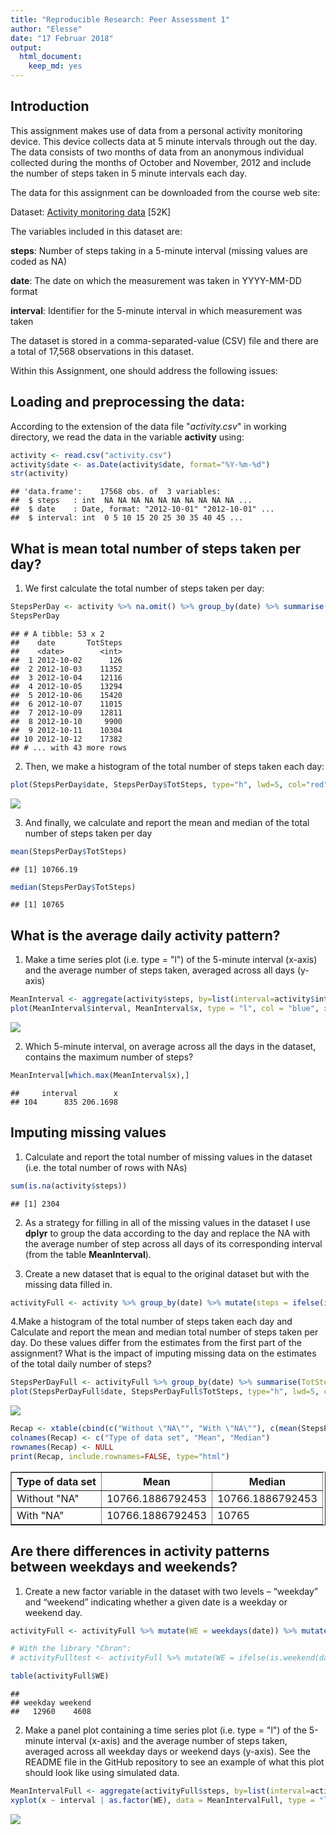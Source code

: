 ```yaml
---
title: "Reproducible Research: Peer Assessment 1"
author: "Elesse"
date: "17 Februar 2018"
output: 
  html_document: 
    keep_md: yes
---
```






## Introduction

This assignment makes use of data from a personal activity monitoring device. This device collects data at 5 minute intervals through out the day. The data consists of two months of data from an anonymous individual collected during the months of October and November, 2012 and include the number of steps taken in 5 minute intervals each day.

The data for this assignment can be downloaded from the course web site:

Dataset: [Activity monitoring data](https://d396qusza40orc.cloudfront.net/repdata%2Fdata%2Factivity.zip) [52K]

The variables included in this dataset are:

**steps**: Number of steps taking in a 5-minute interval (missing values are coded as NA)

**date**: The date on which the measurement was taken in YYYY-MM-DD format

**interval**: Identifier for the 5-minute interval in which measurement was taken

The dataset is stored in a comma-separated-value (CSV) file and there are a total of 17,568 observations in this dataset.

Within this Assignment, one should address the following issues:

## Loading and preprocessing the data:

According to the extension of the data file "*activity.csv*" in working directory, we read the data in the variable **activity** using:


```r
activity <- read.csv("activity.csv")
activity$date <- as.Date(activity$date, format="%Y-%m-%d")
str(activity)
```

```
## 'data.frame':	17568 obs. of  3 variables:
##  $ steps   : int  NA NA NA NA NA NA NA NA NA NA ...
##  $ date    : Date, format: "2012-10-01" "2012-10-01" ...
##  $ interval: int  0 5 10 15 20 25 30 35 40 45 ...
```


## What is mean total number of steps taken per day?

1. We first calculate the total number of steps taken per day:


```r
StepsPerDay <- activity %>% na.omit() %>% group_by(date) %>% summarise(TotSteps = sum(steps))
StepsPerDay
```

```
## # A tibble: 53 x 2
##    date       TotSteps
##    <date>        <int>
##  1 2012-10-02      126
##  2 2012-10-03    11352
##  3 2012-10-04    12116
##  4 2012-10-05    13294
##  5 2012-10-06    15420
##  6 2012-10-07    11015
##  7 2012-10-09    12811
##  8 2012-10-10     9900
##  9 2012-10-11    10304
## 10 2012-10-12    17382
## # ... with 43 more rows
```

2. Then, we make a histogram of the total number of steps taken each day:


```r
plot(StepsPerDay$date, StepsPerDay$TotSteps, type="h", lwd=5, col="red", xlab="Days", ylab="Number of steps", main="Total number of steps taken each day")
```

![](PA1_template_files/figure-html/histo1-1.png)<!-- -->

3. And finally, we calculate and report the mean and median of the total number of steps taken per day


```r
mean(StepsPerDay$TotSteps)
```

```
## [1] 10766.19
```

```r
median(StepsPerDay$TotSteps)
```

```
## [1] 10765
```

## What is the average daily activity pattern?

1. Make a time series plot (i.e. type = "l") of the 5-minute interval (x-axis) and the average number of steps taken, averaged across all days (y-axis)


```r
MeanInterval <- aggregate(activity$steps, by=list(interval=activity$interval), FUN = mean, na.rm = TRUE)
plot(MeanInterval$interval, MeanInterval$x, type = "l", col = "blue", xlab = "5-minute intervals", ylab = "Average nummber of steps", main = "Average number of steps averaged across all days")
```

![](PA1_template_files/figure-html/timeSerie1-1.png)<!-- -->

2. Which 5-minute interval, on average across all the days in the dataset, contains the maximum number of steps?


```r
MeanInterval[which.max(MeanInterval$x),]
```

```
##     interval        x
## 104      835 206.1698
```


## Imputing missing values

1. Calculate and report the total number of missing values in the dataset (i.e. the total number of rows with NAs)


```r
sum(is.na(activity$steps))
```

```
## [1] 2304
```

2. As a strategy for filling in all of the missing values in the dataset I use **dplyr** to group the data according to the day and replace the NA with the average number of step across all days of its corresponding interval (from the table **MeanInterval**).


3. Create a new dataset that is equal to the original dataset but with the missing data filled in.


```r
activityFull <- activity %>% group_by(date) %>% mutate(steps = ifelse(is.na(steps), MeanInterval$x[match(interval, MeanInterval$interval)], steps))
```

4.Make a histogram of the total number of steps taken each day and Calculate and report the mean and median total number of steps taken per day. Do these values differ from the estimates from the first part of the assignment? What is the impact of imputing missing data on the estimates of the total daily number of steps?


```r
StepsPerDayFull <- activityFull %>% group_by(date) %>% summarise(TotSteps = sum(steps))
plot(StepsPerDayFull$date, StepsPerDayFull$TotSteps, type="h", lwd=5, col="red", xlab="Days", ylab="Number of steps", main="Total number of steps taken each day obtained from a full data set")
```

![](PA1_template_files/figure-html/histo2-1.png)<!-- -->


```r
Recap <- xtable(cbind(c("Without \"NA\"", "With \"NA\""), c(mean(StepsPerDayFull$TotSteps), mean(StepsPerDay$TotSteps)), c(median(StepsPerDayFull$TotSteps), median(StepsPerDay$TotSteps))))
colnames(Recap) <- c("Type of data set", "Mean", "Median")
rownames(Recap) <- NULL
print(Recap, include.rownames=FALSE, type="html")
```

<!-- html table generated in R 3.4.3 by xtable 1.8-2 package -->
<!-- Sun Feb 18 03:35:12 2018 -->
<table border=1>
<tr> <th> Type of data set </th> <th> Mean </th> <th> Median </th>  </tr>
  <tr> <td> Without "NA" </td> <td> 10766.1886792453 </td> <td> 10766.1886792453 </td> </tr>
  <tr> <td> With "NA" </td> <td> 10766.1886792453 </td> <td> 10765 </td> </tr>
   </table>

## Are there differences in activity patterns between weekdays and weekends?

1. Create a new factor variable in the dataset with two levels – “weekday” and “weekend” indicating whether a given date is a weekday or weekend day.


```r
activityFull <- activityFull %>% mutate(WE = weekdays(date)) %>% mutate(WE = ifelse(WE == "Samstag"|WE == "Sonntag", "weekend", "weekday"))

# With the library "Chron":
# activityFulltest <- activityFull %>% mutate(WE = ifelse(is.weekend(date), "weekend", "weekday")

table(activityFull$WE)
```

```
## 
## weekday weekend 
##   12960    4608
```

2. Make a panel plot containing a time series plot (i.e. type = "l") of the 5-minute interval (x-axis) and the average number of steps taken, averaged across all weekday days or weekend days (y-axis). See the README file in the GitHub repository to see an example of what this plot should look like using simulated data.


```r
MeanIntervalFull <- aggregate(activityFull$steps, by=list(interval=activityFull$interval, WE=activityFull$WE), FUN = mean)
xyplot(x ~ interval | as.factor(WE), data = MeanIntervalFull, type = "l", xlab = "Interval", ylab = "Number of steps", main = "the average number of steps across all weekday days or weekend days", layout = c(1,2))
```

![](PA1_template_files/figure-html/PanelPlot-1.png)<!-- -->
